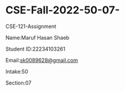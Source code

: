 # CSE-Fall-2022-50-07-
CSE-121-Assignment

Name:Maruf Hasan Shaeb

Student ID:22234103261

Email:sk0089628@gmail.com

Intake:50

Section:07
